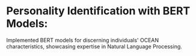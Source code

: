 # Personality Identification with BERT Models:
Implemented BERT models for discerning individuals' OCEAN characteristics, showcasing expertise in Natural Language Processing.

